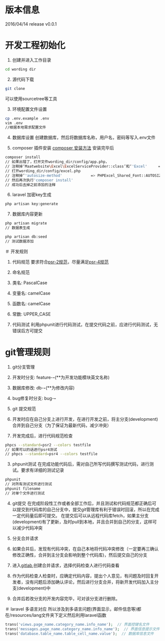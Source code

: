 # 版本信息
2016/04/14 release v0.0.1


# 开发工程初始化
1. 创建并进入工作目录
 ```sh
cd wording dir
 ```

2. 源代码下载
 ```sh
git clone
 ```
可以使用sourcetree等工具

3. 环境配置文件设置
 ```sh
cp .env.example .env
vim .env
//根据本地需求配置文件
 ```

4. 数据库设置
创建数据库，然后将数据库名称，用户名，密码等写入.env文件

5. composer 插件安装
[composer 安装方法](https://github.com/composer/composer)
安装完毕后
 ```sh
composer install
// 如果出错了，打开文件wording_dir/config/app.php，
// 注释掉‘Maatwebsite\Excel\ExcelServiceProvider::class’和‘'Excel'     => Maatwebsite\Excel\Facades\Excel::class,’
// 打开wording_dir/config/excel.php
// 注释掉‘'autosize-method'             => PHPExcel_Shared_Font::AUTOSIZE_METHOD_APPROX,’
// 然后再次执行'composer install'
// 成功后去掉之前添加的注释
 ```
6. laravel 加密key生成

 ```sh
php artisan key:generate
 ```

7. 数据库内容更新
 ```sh
php artisan migrate
// 数据表生成

php artisan db:seed
// 测试数据添加
 ```


＃ 开发规则
1. 代码规范
要求符合[psr-2规范](http://www.php-fig.org/psr/psr-2/)，尽量满足[psr-4规范](http://www.php-fig.org/psr/psr-4/)

2. 命名规范
 1. 类名: PascalCase
 2. 变量名: camelCase
 3. 函数名: camelCase
 4. 常数: UPPER_CASE

3. 代码测试
 利用phpunit进行代码测试，在提交代码之前，应进行代码测试，无错误后方可提交


# git管理规则
1. git分支管理
 1. 开发时分支: feature-**-**(**为开发功能模块英文名称)
 2. 数据库修改: db-**-**(**为修改内容)
 3. bug修复时分支: bug-**-**

2. git 提交规范
 1. 开发时应在自己分支上进行开发，在进行开发之前，将主分支(development)合并到自己分支（为了保证为最新代码，减少冲突）
 2. 开发完成后，进行代码规范检查

  ```sh
phpcs --standard=psr2 --colors testfile
// 如果可以的话进行psr4测试
// phpcs --standard=psr4 --colors testfile
  ```

 3. phpunit测试
 在完成功能代码后，需对自己所写代码撰写测试代码，进行测试。要求有详细的测试记录

 ```sh
phpunit
// 对所有测试文件进行测试
phpunit filename
// 对单个文件进行测试
 ```

 4. git提交
 在完成阶段性工作或者全部工作后，并且测试和代码规范都正确后可以提交到代码库的自己分支中，提交git管理库有利于错误时回滚，所以在完成一定代码量后即可提交。
 在提交后可以从远程代码库fetch，如果主分支(development)有了更新，及时pull到本地，并且合并到自己的分支，这样可以减少代码冲突

 5. 分支合并请求
  1. 如果合并后，发现有代码冲突，在自己本地将代码冲突修改（一定要再三确认修改正确性，合并到主分支会影响到整个代码库)，然后提交自己的分支
  2. 进入[gitlab](https://gitlab.com/yoursave/yoursave/merge_requests/new),创建合并请求，选择代码检查人进行代码查看
  3. 作为代码检查人检查时，应确定代码内容，提出个人意见，有问题及时回复开发者，没有问题后添加确认评论，然后进行分支合并，将新开发代码加入主分支(development)中
  4. 合并后若改分支的开发内容完毕，可对该分支进行删除。


＃ laravel 多语言对应
所以涉及到多语言问题(界面显示，邮件信息等)都在/resources/lang文件夹下定义然后利用laravel函数
 ```php
trans('views.page_name.category_name.info_name');  // 界面控键名文件
trans('messages.page_name.category_name.info_name');  // 界面信息提示文件
trans('database.table_name.table_cell_name.value');  // 数据库信息文件
 ```
